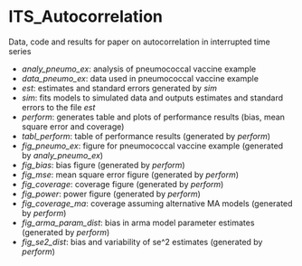 
# ITS_Autocorrelation

<p>Data, code and results for paper on autocorrelation in interrupted time series<p>

* *analy_pneumo_ex*: analysis of pneumococcal vaccine example
* *data_pneumo_ex*: data used in pneumococcal vaccine example
* *est*: estimates and standard errors generated by *sim*
* *sim*: fits models to simulated data and outputs estimates and standard 
errors to the file *est*
* *perform*: generates table and plots of performance results (bias, mean square error and coverage)
* *tabl_perform*: table of performance results (generated by *perform*)
* *fig_pneumo_ex*: figure for pneumococcal vaccine example (generated by *analy_pneumo_ex*)
* *fig_bias*: bias figure (generated by *perform*)
* *fig_mse*: mean square error figure (generated by *perform*)
* *fig_coverage*: coverage figure  (generated by *perform*)
* *fig_power*: power figure  (generated by *perform*)
* *fig_coverage_ma*: coverage assuming alternative MA models (generated by *perform*)
* *fig_arma_param_dist*: bias in arma model parameter estimates (generated by *perform*)
* *fig_se2_dist*: bias and variability of se^2 estimates (generated by *perform*)

